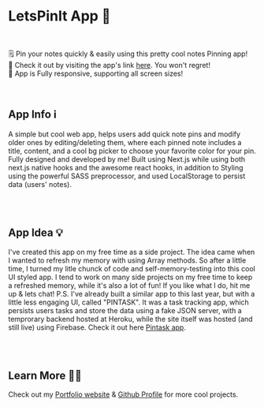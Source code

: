 # LetsPinIt App 📌

<br />

🗒️ Pin your notes quickly & easily using this pretty cool notes Pinning app!<br />
🔗 Check it out by visiting the app's link [here](https://lets-pin-it.vercel.app/). You won't regret!<br />
📱 App is Fully responsive, supporting all screen sizes!<br />

<br />

## App Info ℹ️

A simple but cool web app, helps users add quick note pins and modify older ones by editing/deleting them, where each pinned note includes a title, content, and a cool bg picker to choose your favorite color for your pin. Fully designed and developed by me! Built using Next.js while using both next.js native hooks and the awesome react hooks, in addition to Styling using the powerful SASS preprocessor, and used LocalStorage to persist data (users' notes).

<br />
<br />

## App Idea 💡

I've created this app on my free time as a side project. The idea came when I wanted to refresh my memory with using Array methods. So after a little time, I turned my litle chunck of code and self-memory-testing into this cool UI styled app. I tend to work on many side projects on my free time to keep a refreshed memory, while it's also a lot of fun! If you like what I do, hit me up & lets chat!
P.S. I've already built a similar app to this last year, but with a little less engaging UI, called "PINTASK". It was a task tracking app, which persists users tasks and store the data using a fake JSON server, with a temprorary backend hosted at Heroku, while the site itself was hosted (and still live) using Firebase. Check it out here [Pintask app](https://pintask-46374.web.app/).

<br />
<br />

## Learn More 👨‍💻

Check out my [Portfolio website](https://iamshour.com) & [Github Profile](https://github.com/iamshour) for more cool projects.
